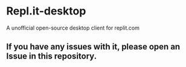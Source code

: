 # Repl.it-desktop
A unofficial open-source desktop client for replit.com

## If you have any issues with it, please open an Issue in this repository.
